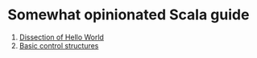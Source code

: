 # Somewhat opinionated Scala guide

1. [Dissection of Hello World](Dissection-of-Hello-World)
2. [Basic control structures](Basic-control-structures)